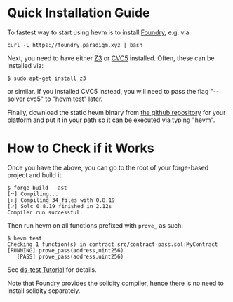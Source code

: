 # Quick Installation Guide

To fastest way to start using hevm is to install
  [Foundry](https://book.getfoundry.sh/getting-started/installation#using-foundryup),
  e.g. via
```
curl -L https://foundry.paradigm.xyz | bash
```

Next, you need to have either [Z3](https://github.com/Z3Prover/z3) or
[CVC5](https://cvc5.github.io/) installed. Often, these can be installed via:
```
$ sudo apt-get install z3
```
or similar. If you installed CVC5 instead, you will need to pass the flag
"--solver cvc5" to "hevm test" later.


Finally, download the static hevm binary from [the github
repository](https://github.com/ethereum/hevm/releases/) for your platform and
put it in your path so it can be executed via typing "hevm".

# How to Check if it Works

Once you have the above, you can go to the root of your forge-based project
and build it:
```
$ forge build --ast
[⠒] Compiling...
[⠆] Compiling 34 files with 0.8.19
[⠔] Solc 0.8.19 finished in 2.12s
Compiler run successful.
```

Then run hevm on all functions prefixed with `prove_` as such:

```
$ hevm test
Checking 1 function(s) in contract src/contract-pass.sol:MyContract
[RUNNING] prove_pass(address,uint256)
   [PASS] prove_pass(address,uint256)
```

See [ds-test Tutorial](./ds-test-tutorial.md) for details.

Note that Foundry provides the solidity compiler, hence there is no need to
install solidity separately.

